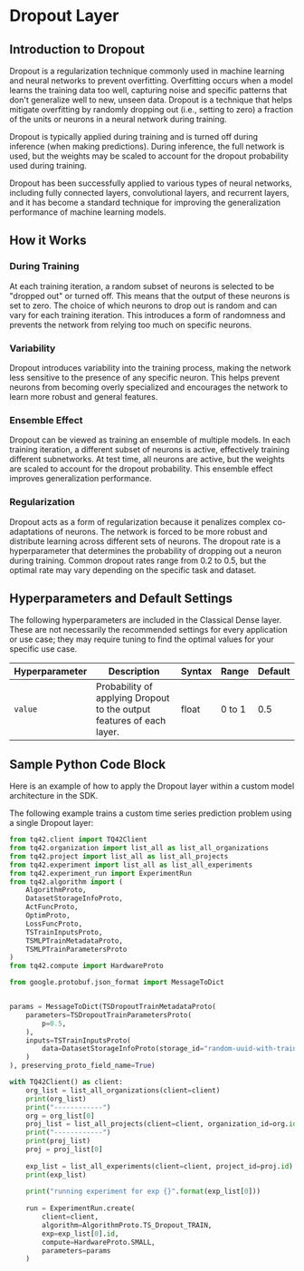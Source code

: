 # Dropout Layer
## Introduction to Dropout
Dropout is a regularization technique commonly used in machine learning and neural networks to prevent overfitting. Overfitting occurs when a model learns the training data too well, capturing noise and specific patterns that don't generalize well to new, unseen data. Dropout is a technique that helps mitigate overfitting by randomly dropping out (i.e., setting to zero) a fraction of the units or neurons in a neural network during training.

Dropout is typically applied during training and is turned off during inference (when making predictions). During inference, the full network is used, but the weights may be scaled to account for the dropout probability used during training.

Dropout has been successfully applied to various types of neural networks, including fully connected layers, convolutional layers, and recurrent layers, and it has become a standard technique for improving the generalization performance of machine learning models.

## How it Works
### During Training

At each training iteration, a random subset of neurons is selected to be "dropped out" or turned off. This means that the output of these neurons is set to zero.
The choice of which neurons to drop out is random and can vary for each training iteration. This introduces a form of randomness and prevents the network from relying too much on specific neurons.

### Variability

Dropout introduces variability into the training process, making the network less sensitive to the presence of any specific neuron. This helps prevent neurons from becoming overly specialized and encourages the network to learn more robust and general features.

### Ensemble Effect

Dropout can be viewed as training an ensemble of multiple models. In each training iteration, a different subset of neurons is active, effectively training different subnetworks. At test time, all neurons are active, but the weights are scaled to account for the dropout probability. This ensemble effect improves generalization performance.

### Regularization

Dropout acts as a form of regularization because it penalizes complex co-adaptations of neurons. The network is forced to be more robust and distribute learning across different sets of neurons.
The dropout rate is a hyperparameter that determines the probability of dropping out a neuron during training. Common dropout rates range from 0.2 to 0.5, but the optimal rate may vary depending on the specific task and dataset.


## Hyperparameters and Default Settings
The following hyperparameters are included in the Classical Dense layer. These are not necessarily the recommended settings for every application or use case; they may require tuning to find the optimal values for your specific use case.

| Hyperparameter | Description                                                           | Syntax | Range  | Default |
|----------------|-----------------------------------------------------------------------|--------|--------|---------|
| `value`        | Probability of applying Dropout to the output features of each layer. | float  | 0 to 1 | 0.5     |


## Sample Python Code Block
Here is an example of how to apply the Dropout layer within a custom model architecture in the SDK.

The following example trains a custom time series prediction problem using a single Dropout layer:

```python
from tq42.client import TQ42Client
from tq42.organization import list_all as list_all_organizations
from tq42.project import list_all as list_all_projects
from tq42.experiment import list_all as list_all_experiments
from tq42.experiment_run import ExperimentRun
from tq42.algorithm import (
    AlgorithmProto,
    DatasetStorageInfoProto,
    ActFuncProto,
    OptimProto,
    LossFuncProto,
    TSTrainInputsProto,
    TSMLPTrainMetadataProto,
    TSMLPTrainParametersProto
) 
from tq42.compute import HardwareProto

from google.protobuf.json_format import MessageToDict


params = MessageToDict(TSDropoutTrainMetadataProto(
    parameters=TSDropoutTrainParametersProto(
        p=0.5,
    ),
    inputs=TSTrainInputsProto(
        data=DatasetStorageInfoProto(storage_id="random-uuid-with-training-data-inside")
    )
), preserving_proto_field_name=True)

with TQ42Client() as client:
    org_list = list_all_organizations(client=client)
    print(org_list)
    print("------------")
    org = org_list[0]
    proj_list = list_all_projects(client=client, organization_id=org.id)
    print("------------")
    print(proj_list)
    proj = proj_list[0]
    
    exp_list = list_all_experiments(client=client, project_id=proj.id)
    print(exp_list)
    
    print("running experiment for exp {}".format(exp_list[0]))
    
    run = ExperimentRun.create(
        client=client,
        algorithm=AlgorithmProto.TS_Dropout_TRAIN,
        exp=exp_list[0].id,
        compute=HardwareProto.SMALL,
        parameters=params
    )
```